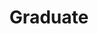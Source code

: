 ---
layout: project
title: "Graduate"
displayName: "Graduate"
disp: "True"
description: "Coursework, Research, and Personal Projects from Graduate Degree"
header-img: "img/code_background.png"
category: graduate
---